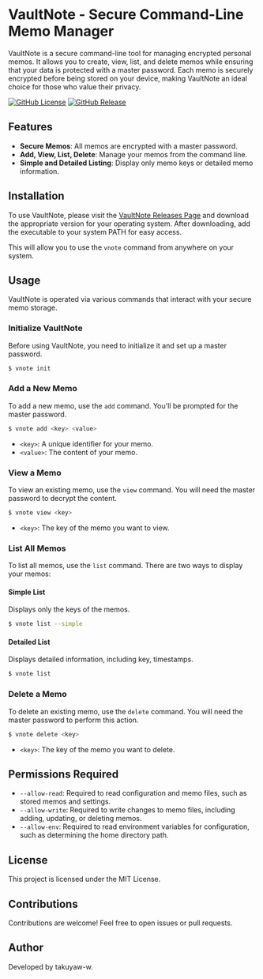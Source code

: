 # VaultNote - Secure Command-Line Memo Manager

VaultNote is a secure command-line tool for managing encrypted personal memos.
It allows you to create, view, list, and delete memos while ensuring that your
data is protected with a master password. Each memo is securely encrypted before
being stored on your device, making VaultNote an ideal choice for those who
value their privacy.

[![GitHub License](https://img.shields.io/github/license/takuyaw-w/vaultnote)](https://github.com/takuyaw-w/vaultnote/blob/main/LICENSE)
[![GitHub Release](https://img.shields.io/github/v/release/takuyaw-w/vaultnote)](https://github.com/takuyaw-w/vaultnote/releases)

## Features

- **Secure Memos**: All memos are encrypted with a master password.
- **Add, View, List, Delete**: Manage your memos from the command line.
- **Simple and Detailed Listing**: Display only memo keys or detailed memo
  information.

## Installation

To use VaultNote, please visit the
[VaultNote Releases Page](https://github.com/takuyaw-w/vaultnote/releases) and
download the appropriate version for your operating system. After downloading,
add the executable to your system PATH for easy access.

This will allow you to use the `vnote` command from anywhere on your system.

## Usage

VaultNote is operated via various commands that interact with your secure memo
storage.

### Initialize VaultNote

Before using VaultNote, you need to initialize it and set up a master password.

```sh
$ vnote init
```

### Add a New Memo

To add a new memo, use the `add` command. You'll be prompted for the master
password.

```sh
$ vnote add <key> <value>
```

- `<key>`: A unique identifier for your memo.
- `<value>`: The content of your memo.

### View a Memo

To view an existing memo, use the `view` command. You will need the master
password to decrypt the content.

```sh
$ vnote view <key>
```

- `<key>`: The key of the memo you want to view.

### List All Memos

To list all memos, use the `list` command. There are two ways to display your
memos:

#### Simple List

Displays only the keys of the memos.

```sh
$ vnote list --simple
```

#### Detailed List

Displays detailed information, including key, timestamps.

```sh
$ vnote list
```

### Delete a Memo

To delete an existing memo, use the `delete` command. You will need the master
password to perform this action.

```sh
$ vnote delete <key>
```

- `<key>`: The key of the memo you want to delete.

## Permissions Required

- `--allow-read`: Required to read configuration and memo files, such as stored
  memos and settings.
- `--allow-write`: Required to write changes to memo files, including adding,
  updating, or deleting memos.
- `--allow-env`: Required to read environment variables for configuration, such
  as determining the home directory path.

## License

This project is licensed under the MIT License.

## Contributions

Contributions are welcome! Feel free to open issues or pull requests.

## Author

Developed by takuyaw-w.
